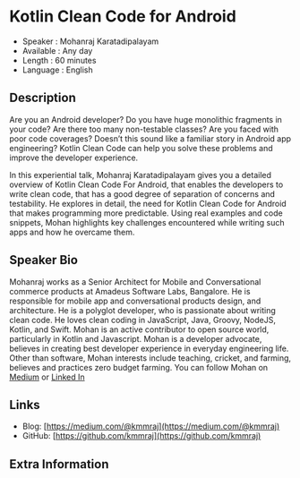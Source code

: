 
Kotlin Clean Code for Android
=========================

* Speaker   : Mohanraj Karatadipalayam
* Available : Any day
* Length    : 60 minutes
* Language  : English

Description
-----------

Are you an Android developer? Do you have huge monolithic fragments in your code? Are there too many non-testable classes? Are you faced with poor code coverages? Doesn’t this sound like a familiar story in Android app engineering? Kotlin Clean Code can help you solve these problems and improve the developer experience.

In this experiential talk, Mohanraj Karatadipalayam gives you a detailed overview of Kotlin Clean Code  For Android, that enables the developers to write clean code, that has a good degree of separation of concerns and testability. He explores in detail, the need for Kotlin Clean Code for Android that makes programming more predictable. Using real examples and code snippets, Mohan highlights key challenges encountered while writing such apps and how he overcame them. 


Speaker Bio
-----------

Mohanraj works as a Senior Architect for Mobile and Conversational commerce products at Amadeus Software Labs, Bangalore. He is responsible for mobile app and conversational products design, and architecture. He is a polyglot developer, who is passionate about writing clean code. He loves clean coding in JavaScript, Java, Groovy, NodeJS, Kotlin, and Swift. Mohan is an active contributor to open source world, particularly in Kotlin and Javascript. Mohan is a developer advocate, believes in creating best developer experience in everyday engineering life. Other than software, Mohan interests include teaching, cricket, and farming, believes and practices zero budget farming. You can follow Mohan on [Medium](https://medium.com/@kmmraj) or [Linked In](https://www.linkedin.com/in/kmmraj/)

Links
-----

* Blog: [https://medium.com/@kmmraj](https://medium.com/@kmmraj)
* GitHub: [https://github.com/kmmraj](https://github.com/kmmraj)

Extra Information
-----------------

